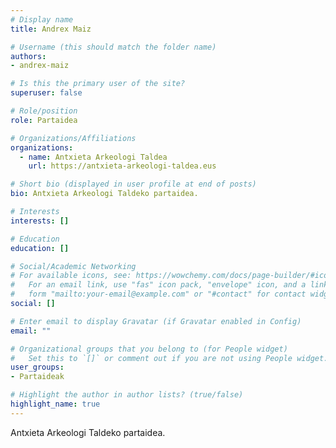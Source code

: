 ```yaml
---
# Display name
title: Andrex Maiz

# Username (this should match the folder name)
authors:
- andrex-maiz

# Is this the primary user of the site?
superuser: false

# Role/position
role: Partaidea

# Organizations/Affiliations
organizations: 
  - name: Antxieta Arkeologi Taldea
    url: https://antxieta-arkeologi-taldea.eus

# Short bio (displayed in user profile at end of posts)
bio: Antxieta Arkeologi Taldeko partaidea.

# Interests
interests: []

# Education
education: []

# Social/Academic Networking
# For available icons, see: https://wowchemy.com/docs/page-builder/#icons
#   For an email link, use "fas" icon pack, "envelope" icon, and a link in the
#   form "mailto:your-email@example.com" or "#contact" for contact widget.
social: []

# Enter email to display Gravatar (if Gravatar enabled in Config)
email: ""

# Organizational groups that you belong to (for People widget)
#   Set this to `[]` or comment out if you are not using People widget.
user_groups: 
- Partaideak

# Highlight the author in author lists? (true/false)
highlight_name: true
---
```


Antxieta Arkeologi Taldeko partaidea.
